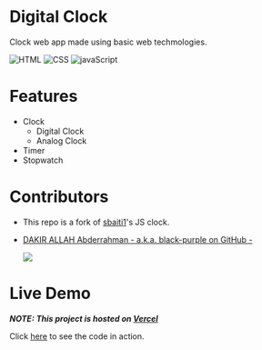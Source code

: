 # Digital Clock

Clock web app  made using basic web techmologies.

![HTML](https://img.shields.io/static/v1?label=%20&message=HTML&color=%23E34F26&labelColor=%23ff000000&logo=HTML5)
![CSS](https://img.shields.io/static/v1?label=%20&message=CSS&color=%231572B6&labelColor=%23ff000000&logo=Css3&logoColor=%231572B6)
![javaScript](https://img.shields.io/static/v1?label=%20&message=JavaScript&color=%23F7DF1E&labelColor=%23ff000000&logo=javaScript)

# Features
  * Clock
    * Digital Clock
    * Analog Clock
  * Timer
  * Stopwatch



# Contributors
* This repo is a fork of [sbaiti1](https://github.com/sbaiti1/)'s JS clock.
* [DAKIR ALLAH Abderrahman - a.k.a. black-purple on GitHub -](https://github.com/black-purple)
  
  ![](https://img.shields.io/badge/current%20position-student%2Fdev-purple)


# Live Demo

***NOTE: This project is hosted on [Vercel](https://vercel.com/)***

Click [here](https://clockjs.vercel.app) to see the code in action.

